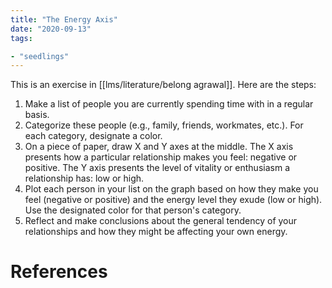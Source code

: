 ```yaml
---
title: "The Energy Axis"
date: "2020-09-13"
tags:

- "seedlings"
---
```


This is an exercise in [[lms/literature/belong agrawal]]. Here are the steps:
1. Make a list of people you are currently spending time with in a regular basis.
2. Categorize these people (e.g., family, friends, workmates, etc.). For each category, designate a color.
3. On a piece of paper, draw X and Y axes at the middle. The X axis presents how a particular relationship makes you feel: negative or positive. The Y axis presents the level of vitality or enthusiasm a relationship has: low or high.
4. Plot each person in your list on the graph based on how they make you feel (negative or positive) and the energy level they exude (low or high). Use the designated color for that person's category.
5. Reflect and make conclusions about the general tendency of your relationships and how they might be affecting your own energy.

# References


